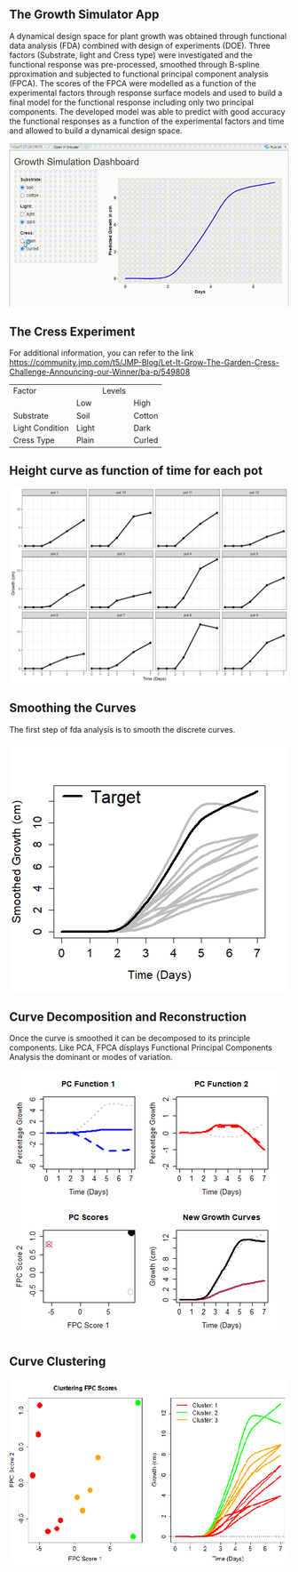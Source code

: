 ## The Growth Simulator App
A dynamical design space for plant growth was obtained
through functional data analysis (FDA) combined with design of experiments (DOE). Three factors (Substrate, light and Cress type) were investigated and the functional response was pre-processed, smoothed through B-spline  pproximation and subjected to functional principal component analysis (FPCA).  The scores of the FPCA were modelled as a function of the experimental factors through response surface models and used to build a final model for the functional response including only two principal components. The developed model was able to predict with good accuracy the functional responses as a function of the experimental factors and time and allowed to build a dynamical design space.

<p align="center">
  <img src="App.gif">
</p>

## The Cress Experiment
For additional information, you can refer to the link https://community.jmp.com/t5/JMP-Blog/Let-It-Grow-The-Garden-Cress-Challenge-Announcing-our-Winner/ba-p/549808

<div align="center">

|       |       |          |       |
| -     | -     | -        | -     |
|Factor           |       | Levels   |       |
|                 |   Low  ||     High       |
|Substrate        |Soil    ||Cotton          |
|Light Condition  |Light   ||Dark            |
|Cress Type       |Plain   ||Curled          |

<div

<div align="left">

## Height curve as function of time for each pot
<p align="center">
  <img src="Growth Data.png">
</p>

## Smoothing the Curves
<div style="text-align: left;">
  <p>The first step of fda analysis is to smooth the discrete curves. 
  </p>
  <p align="center">
  <img src="Rplot02.png">
</p>

## Curve Decomposition and Reconstruction
<div style="text-align: left;">
  <p>Once the curve is smoothed it can be decomposed to its principle components. Like PCA, FPCA displays Functional Principal Components Analysis the dominant or modes of variation.
  </p>
  <p align="center">
  <img src="curve-reconstruction.gif">
</p>

## Curve Clustering
<div style="text-align: left;">
  <p>
  </p>
  <p align="center">
  <img src="clustering_fpc_scores.png">
</p>